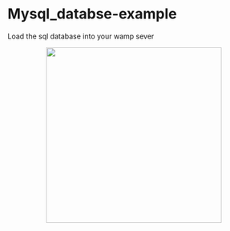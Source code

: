 # Mysql_databse-example
Load the sql database into your wamp sever
<p align="center">
  <img src="C:/Users/Wabinyai/Downloads/amChart.jpg" width="350"/>  
</p>
